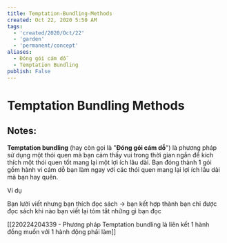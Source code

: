 ```yaml
---
title: Temptation-Bundling-Methods
created: Oct 22, 2020 5:50 AM
tags:
  - 'created/2020/Oct/22'
  - 'garden'
  - 'permanent/concept'
aliases:
  - Đóng gói cám dỗ
  - Temptation Bundling
publish: False
---
```

# Temptation Bundling Methods

## Notes:
**Temptation bundling** (hay còn gọi là "**Đóng gói cám dỗ**") là phương pháp sử dụng một thói quen mà bạn cảm thấy vui trong thời gian ngắn để kích thích một thói quen tốt mang lại một lợi ích lâu dài. Bạn đóng thành 1 gói gồm hành vi cám dỗ bạn làm ngay với các thói quen mang lại lợi ích lâu dài mà bạn hay quên.

Ví dụ

Bạn lười viết nhưng bạn thích đọc sách → bạn kết hợp thành bạn chỉ được đọc sách khi nào bạn viết lại tóm tắt những gì bạn đọc

[[220224204339 - Phương pháp Temptation bundling là liên kết 1 hành đồng muốn với 1 hành động phải làm]]